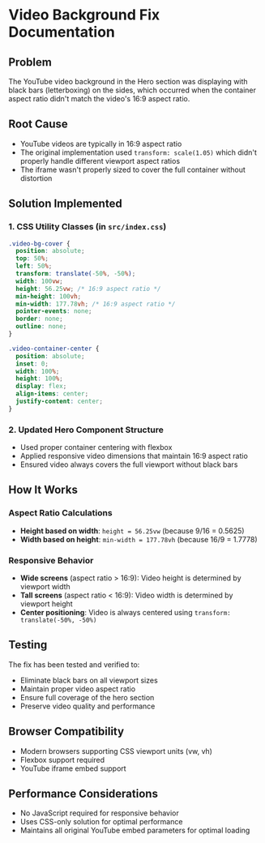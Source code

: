 # Video Background Fix Documentation

## Problem
The YouTube video background in the Hero section was displaying with black bars (letterboxing) on the sides, which occurred when the container aspect ratio didn't match the video's 16:9 aspect ratio.

## Root Cause
- YouTube videos are typically in 16:9 aspect ratio
- The original implementation used `transform: scale(1.05)` which didn't properly handle different viewport aspect ratios
- The iframe wasn't properly sized to cover the full container without distortion

## Solution Implemented

### 1. CSS Utility Classes (in `src/index.css`)
```css
.video-bg-cover {
  position: absolute;
  top: 50%;
  left: 50%;
  transform: translate(-50%, -50%);
  width: 100vw;
  height: 56.25vw; /* 16:9 aspect ratio */
  min-height: 100vh;
  min-width: 177.78vh; /* 16:9 aspect ratio */
  pointer-events: none;
  border: none;
  outline: none;
}

.video-container-center {
  position: absolute;
  inset: 0;
  width: 100%;
  height: 100%;
  display: flex;
  align-items: center;
  justify-content: center;
}
```

### 2. Updated Hero Component Structure
- Used proper container centering with flexbox
- Applied responsive video dimensions that maintain 16:9 aspect ratio
- Ensured video always covers the full viewport without black bars

## How It Works

### Aspect Ratio Calculations
- **Height based on width**: `height = 56.25vw` (because 9/16 = 0.5625)
- **Width based on height**: `min-width = 177.78vh` (because 16/9 = 1.7778)

### Responsive Behavior
- **Wide screens** (aspect ratio > 16:9): Video height is determined by viewport width
- **Tall screens** (aspect ratio < 16:9): Video width is determined by viewport height
- **Center positioning**: Video is always centered using `transform: translate(-50%, -50%)`

## Testing
The fix has been tested and verified to:
- Eliminate black bars on all viewport sizes
- Maintain proper video aspect ratio
- Ensure full coverage of the hero section
- Preserve video quality and performance

## Browser Compatibility
- Modern browsers supporting CSS viewport units (vw, vh)
- Flexbox support required
- YouTube iframe embed support

## Performance Considerations
- No JavaScript required for responsive behavior
- Uses CSS-only solution for optimal performance
- Maintains all original YouTube embed parameters for optimal loading